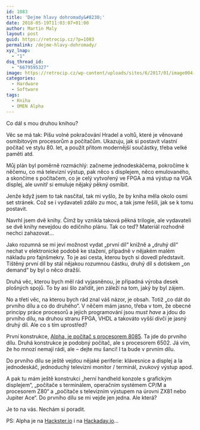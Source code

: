 ```yaml
---
id: 1083
title: 'Dejme hlavy dohromady&#8230;'
date: 2018-05-19T11:03:07+01:00
author: Martin Maly
layout: post
guid: https://retrocip.cz/?p=1083
permalink: /dejme-hlavy-dohromady/
xyz_lnap:
  - "1"
dsq_thread_id:
  - "6679595327"
image: https://retrocip.cz/wp-content/uploads/sites/6/2017/01/image004-800x198.jpg
categories:
  - Hardware
  - Software
tags:
  - Kniha
  - OMEN Alpha
---
```

Co dál s mou druhou knihou?

<!--more-->

Věc se má tak: Píšu volné pokračování Hradel a voltů, které je věnované osmibitovým procesorům a počítačům. Ukazuju, jak si postavit vlastní počítač ve stylu 80. let, a použít přitom modernější součástky, třeba velké paměti atd.

Můj plán byl poměrně rozmáchlý: začneme jednodeskáčema, pokročíme k něčemu, co má televizní výstup, pak něco s displejem, něco emulovaného, a skončíme s počítačem, co je celý vytvořený ve FPGA a má výstup na VGA displej, ale uvnitř si emuluje nějaký pěkný osmibit.

Jenže když jsem to tak nasčítal, tak mi vyšlo, že by kniha měla okolo osmi set stránek. Což se i vydavateli zdálo zu moc, a tak jsme řešili, jak se k tomu postavit.

Navrhl jsem dvě knihy. Čímž by vznikla taková pěkná trilogie, ale vydavateli se dvě knihy nevejdou do edičního plánu. Tak co teď? Materiál rozhodně nechci zahazovat&#8230;

Jako rozumná se mi jeví možnost vydat &#8222;první díl&#8220; knižně a &#8222;druhý díl&#8220; nechat v elektronické podobě ke stažení, případně v nějakém malém nákladu pro fajnšmekry. To je asi cesta, kterou bych si dovedl představit. Tištěný první díl by stál nějakou rozumnou částku, druhý díl s dotiskem &#8222;on demand&#8220; by byl o něco dražší.

Druhá věc, kterou bych měl rád vyjasněnou, je případná výroba desek plošných spojů. To by asi šlo zařídit, jen záleží na tom, jaký by byl zájem.

No a třetí věc, na kterou bych rád znal váš názor, je obsah. Totiž &#8222;co dát do prvního dílu a co do druhého&#8220;. V něčem mám jasno, třeba v tom, že obecné principy práce procesorů a jejich programování jsou _must have_ a jdou do prvního dílu, na druhou stranu FPGA, VHDL a takováto vyšší dívčí je jasný druhý díl. Ale co s tím uprostřed?

První konstrukce, [Alpha, je počítač s procesorem 8085](https://retrocip.cz/tag/omen-alpha/). Ta jde do prvního dílu. Druhá konstrukce je podobný počítač, ale s procesorem 6502. Já vím, že ho mnozí nemají rádi, ale &#8211; dejte mu šanci! I ta bude v prvním dílu.

Do prvního dílu se ještě vejdou nějaké periferie: klávesnice a displej a la jednodeskáč, jednoduchý televizní monitor / terminál, zvukový výstup apod.

A pak tu mám ještě konstrukci &#8222;herní handheld konzole s grafickým displejem&#8220;, &#8222;počítače s terminálem, operačním systémem CP/M a procesorem Z80&#8220; a &#8222;počítače s televizním výstupem na úrovni ZX81 nebo Jupiter Ace&#8220;. Do prvního dílu se mi vejde jen jedna. Ale která?

Je to na vás. Nechám si poradit.

PS: Alpha je na [Hackster.io](https://www.hackster.io/adent/omen-alpha-77f86b) i na [Hackaday.io](https://hackaday.io/project/157814-omen-alpha)&#8230;
